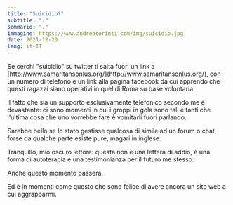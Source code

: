 ```yaml
---
title: "Suicidio?"
subtitle: "."
sommario: "."
immagine: https://www.andreacorinti.com/img/suicidio.jpg
date: 2021-12-20
lang: it-IT
---
```


Se cerchi "suicidio" su twitter ti salta fuori un link a [http://www.samaritansonlus.org/](http://www.samaritansonlus.org/), con un numero di telefono e un link alla pagina facebook da cui apprendo che questi ragazzi siano operativi in quel di Roma su base volontaria.

Il fatto che sia un supporto esclusivamente telefonico secondo me è devastante: ci sono momenti in cui i groppi in gola sono tali e tanti che l'ultima cosa che uno vorrebbe fare è vomitarli fuori parlando.

Sarebbe bello se lo stato gestisse qualcosa di simile ad un forum o chat, forse da qualche parte esiste pure, magari in inglese.

Tranquillo, mio oscuro lettore: questa non è una lettera di addio, è una forma di autoterapia e una testimonianza per il futuro me stesso: 

Anche questo momento passerà.

Ed è in momenti come questo che sono felice di avere ancora un sito web a cui aggrapparmi.